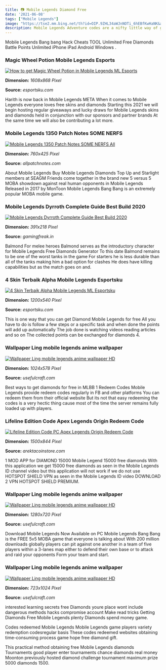 ```yaml
---
title: 📷 Mobile Legends Diamond Free
date: '2021-06-08'
tags: ["Mobile Legends"]
image: "https://tse2.mm.bing.net/th?id=OIP.9ZHL34aWJnNOTi_6hEBfKwHaNK&amp;pid=15.1"
description: Mobile Legends Adventure codes are a nifty little way of getting free Diamonds and Summon Scrolls in this role playing game Check out the entire list to find
---
```




Mobile Legends Bang bang Hack Cheats TOOL Unlimited Free Diamonds Battle Points Unlimited iPhone iPad Android Windows .



###  Magic Wheel Potion Mobile Legends Esports

[![How to get Magic Wheel Potion in Mobile Legends ML  Esports](https://en.esportsku.com/wp-content/uploads/2020/10/Untitled-91.jpg)](https://en.esportsku.com/wp-content/uploads/2020/10/Untitled-91.jpg)


**Dimension:** _1608x868 Pixel_ 

**Source:** _esportsku.com_ 


Harith is now back in Mobile Legends META When it comes to Mobile Legends everyone loves free skins and diamonds Starting this 2021 we will begin hosting regular giveaways and lucky draws for Mobile Legends skins and diamonds held in conjunction with our sponsors and partner brands At the same time we will also be contributing a lot more.


### Mobile Legends 1350 Patch Notes SOME NERFS 

[![Mobile Legends  1350 Patch Notes  SOME NERFS   All ](http://www.allpatchnotes.com/wp-content/uploads/2018/07/mobile-legends-1.2.96-patch-notes.png)](http://www.allpatchnotes.com/wp-content/uploads/2018/07/mobile-legends-1.2.96-patch-notes.png)


**Dimension:** _760x425 Pixel_ 

**Source:** _allpatchnotes.com_ 


About Mobile Legends Buy Mobile Legends Diamonds Top Up and Starlight members at SEAGM Friends come together in the brand new 5 versus 5 MOBA showdown against real human opponents in Mobile Legends Released in 2017 by MonToon Mobile Legends Bang Bang is an extremely popular MOBA mobile game.


### Mobile Legends Dyrroth Complete Guide Best Build 2020

[![Mobile Legends Dyrroth Complete Guide  Best Build 2020](https://i1.wp.com/www.gamingfreak.in/wp-content/uploads/2019/07/Mobile-legends-dyrroth-6.jpg?resize=391%2C218&amp;ssl=1)](https://i1.wp.com/www.gamingfreak.in/wp-content/uploads/2019/07/Mobile-legends-dyrroth-6.jpg?resize=391%2C218&amp;ssl=1)


**Dimension:** _391x218 Pixel_ 

**Source:** _gamingfreak.in_ 


Balmond For melee heroes Balmond serves as the introductory character for Mobile Legends Free Diamonds Generator To this date Balmond remains to be one of the worst tanks in the game For starters he is less durable than all of the tanks making him a bad option for clashes He does have killing capabilities but as the match goes on and.


### 4 Skin Terbaik Alpha Mobile Legends Esportsku

[![4 Skin Terbaik Alpha Mobile Legends ML  Esportsku](https://esportsku.com/wp-content/uploads/2020/11/Alpha-Fierce-Dragon.jpeg)](https://esportsku.com/wp-content/uploads/2020/11/Alpha-Fierce-Dragon.jpeg)


**Dimension:** _1200x540 Pixel_ 

**Source:** _esportsku.com_ 


This is one way that you can get Diamond Mobile Legends for free All you have to do is follow a few steps or a specific task and when done the points will add up automatically The job done is watching videos reading articles and so on The collected points can be exchanged for diamonds 4.


### Wallpaper Ling mobile legends anime wallpaper

[![Wallpaper Ling  mobile legends anime wallpaper HD](https://www.usefulcraft.com/wp-content/uploads/2020/08/wallpaper-ling-14.jpg)](https://www.usefulcraft.com/wp-content/uploads/2020/08/wallpaper-ling-14.jpg)


**Dimension:** _1024x578 Pixel_ 

**Source:** _usefulcraft.com_ 


Best ways to get diamonds for free in MLBB 1 Redeem Codes Mobile Legends provide redeem codes regularly in FB and other platforms You can redeem them from their official website But its not that easy redeeming the codes is a very hectic thing cause most of the time the server remains fully loaded up with players.


### Lifeline Edition Code Apex Legends Origin Redeem Code

[![Lifeline Edition Code PC  Apex Legends Origin Redeem Code](https://arektacoinstore.com/wp-content/uploads/2020/09/Apex-legend-life-line-pack-1.jpg)](https://arektacoinstore.com/wp-content/uploads/2020/09/Apex-legend-life-line-pack-1.jpg)


**Dimension:** _1500x844 Pixel_ 

**Source:** _arektacoinstore.com_ 


1 MOD APP for DIAMOND 15000 Mobile Legend 15000 free diamonds With this application we get 15000 free diamonds as seen in the Mobile Legends ID channel video but this application will not work if we do not use HOTSPOT SHIELD VPN as seen in the Mobile Legends ID video DOWNLOAD 2 VPN HOTSPOT SHIELD PREMIUM.


### Wallpaper Ling mobile legends anime wallpaper

[![Wallpaper Ling  mobile legends anime wallpaper HD](https://www.usefulcraft.com/wp-content/uploads/2020/08/wallpaper-ling-23.jpg)](https://www.usefulcraft.com/wp-content/uploads/2020/08/wallpaper-ling-23.jpg)


**Dimension:** _1280x720 Pixel_ 

**Source:** _usefulcraft.com_ 


Download Mobile Legends Now Available on PC Mobile Legends Bang Bang is the FREE 5v5 MOBA game that everyone is talking about With 200 million downloads globally players can pit against one another in a team of five players within a 3-lanes map either to defend their own base or to attack and raid your opponents Form your team and start.


### Wallpaper Ling mobile legends anime wallpaper

[![Wallpaper Ling  mobile legends anime wallpaper HD](https://www.usefulcraft.com/wp-content/uploads/2020/08/wallpaper-ling-3.jpg)](https://www.usefulcraft.com/wp-content/uploads/2020/08/wallpaper-ling-3.jpg)


**Dimension:** _723x1024 Pixel_ 

**Source:** _usefulcraft.com_ 



 interested learning secrets free Diamonds youre place wont include dangerous methods hacks compromise account Make read tricks Getting Diamonds Free Mobile Legends plenty Diamonds spend money game.


Codes redeemed Mobile Legends Mobile Legends game players variety redemption codesregular basis These codes redeemed websites obtaining time-consuming process game hope free diamond gift.


This practical method obtaining free Mobile Legends diamonds Tournaments good player enter tournaments chance diamonds real money Moonton previously hosted diamond challenge tournament maximum prize 5000 diamonds 1500.




